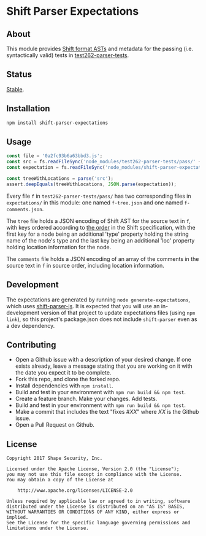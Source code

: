 # Shift Parser Expectations


## About

This module provides [Shift format ASTs](https://github.com/shapesecurity/shift-spec) and metadata for the passing (i.e. syntactically valid) tests in [test262-parser-tests](https://github.com/tc39/test262-parser-tests).


## Status

[Stable](http://nodejs.org/api/documentation.html#documentation_stability_index).


## Installation

```sh
npm install shift-parser-expectations
```


## Usage

```js
const file = '0a2fc93b6a63bbd3.js';
const src = fs.readFileSync('node_modules/test262-parser-tests/pass/' + file, 'utf8');
const expectation = fs.readFileSync('node_modules/shift-parser-expectations/expectations/' + file + '-tree.json');

const treeWithLocations = parse('src');
assert.deepEquals(treeWithLocations, JSON.parse(expectation));
```

Every file `f` in `test262-parser-tests/pass/` has two corresponding files in `expectations/` in this module: one named `f-tree.json` and one named `f-comments.json`.

The `tree` file holds a JSON encoding of Shift AST for the source text in `f`, with keys ordered according to [the order](https://github.com/shapesecurity/shift-spec/blob/es2017/attribute-order.conf) in the Shift specification, with the first key for a node being an additional 'type' property holding the string name of the node's type and the last key being an additional 'loc' property holding location information for the node.

The `comments` file holds a JSON encoding of an array of the comments in the source text in `f` in source order, including location information.


## Development

The expectations are generated by running `node generate-expectations`, which uses [shift-parser-js](https://github.com/shapesecurity/shift-parser-js). It is expected that you will use an in-development version of that project to update expectations files (using `npm link`), so this project's package.json does not include `shift-parser` even as a dev dependency.

## Contributing

* Open a Github issue with a description of your desired change. If one exists already, leave a message stating that you are working on it with the date you expect it to be complete.
* Fork this repo, and clone the forked repo.
* Install dependencies with `npm install`.
* Build and test in your environment with `npm run build && npm test`.
* Create a feature branch. Make your changes. Add tests.
* Build and test in your environment with `npm run build && npm test`.
* Make a commit that includes the text "fixes #*XX*" where *XX* is the Github issue.
* Open a Pull Request on Github.


## License

    Copyright 2017 Shape Security, Inc.

    Licensed under the Apache License, Version 2.0 (the "License");
    you may not use this file except in compliance with the License.
    You may obtain a copy of the License at

        http://www.apache.org/licenses/LICENSE-2.0

    Unless required by applicable law or agreed to in writing, software
    distributed under the License is distributed on an "AS IS" BASIS,
    WITHOUT WARRANTIES OR CONDITIONS OF ANY KIND, either express or implied.
    See the License for the specific language governing permissions and
    limitations under the License.

